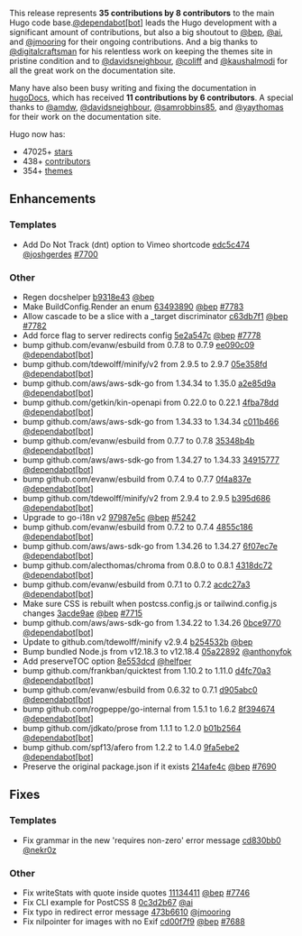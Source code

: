 This release represents **35 contributions by 8 contributors** to the main Hugo code base.[@dependabot[bot]](https://github.com/apps/dependabot) leads the Hugo development with a significant amount of contributions, but also a big shoutout to [@bep](https://github.com/bep), [@ai](https://github.com/ai), and [@jmooring](https://github.com/jmooring) for their ongoing contributions.
And a big thanks to [@digitalcraftsman](https://github.com/digitalcraftsman) for his relentless work on keeping the themes site in pristine condition and to [@davidsneighbour](https://github.com/davidsneighbour), [@coliff](https://github.com/coliff) and [@kaushalmodi](https://github.com/kaushalmodi) for all the great work on the documentation site.

Many have also been busy writing and fixing the documentation in [hugoDocs](https://github.com/gohugoio/hugoDocs), 
which has received **11 contributions by 6 contributors**. A special thanks to [@amdw](https://github.com/amdw), [@davidsneighbour](https://github.com/davidsneighbour), [@samrobbins85](https://github.com/samrobbins85), and [@yaythomas](https://github.com/yaythomas) for their work on the documentation site.


Hugo now has:

* 47025+ [stars](https://github.com/gohugoio/hugo/stargazers)
* 438+ [contributors](https://github.com/gohugoio/hugo/graphs/contributors)
* 354+ [themes](http://themes.gohugo.io/)

## Enhancements

### Templates

* Add Do Not Track (dnt) option to Vimeo shortcode [edc5c474](https://github.com/gohugoio/hugo/commit/edc5c4741caaee36ba4d42b5947c195a3e02e6aa) [@joshgerdes](https://github.com/joshgerdes) [#7700](https://github.com/gohugoio/hugo/issues/7700)

### Other

* Regen docshelper [b9318e43](https://github.com/gohugoio/hugo/commit/b9318e4315d9112f727140c0950d8836bf26eb87) [@bep](https://github.com/bep) 
* Make BuildConfig.Render an enum [63493890](https://github.com/gohugoio/hugo/commit/634938908ec8f393b9a05d26b4cfe19ca7abb0d0) [@bep](https://github.com/bep) [#7783](https://github.com/gohugoio/hugo/issues/7783)
* Allow cascade to be a slice with a _target discriminator [c63db7f1](https://github.com/gohugoio/hugo/commit/c63db7f1f6774a2d661af1d8197c6fe377e3ad25) [@bep](https://github.com/bep) [#7782](https://github.com/gohugoio/hugo/issues/7782)
* Add force flag to server redirects config [5e2a547c](https://github.com/gohugoio/hugo/commit/5e2a547cb594b31ecb0f089b08db2e15c6dc381a) [@bep](https://github.com/bep) [#7778](https://github.com/gohugoio/hugo/issues/7778)
* bump github.com/evanw/esbuild from 0.7.8 to 0.7.9 [ee090c09](https://github.com/gohugoio/hugo/commit/ee090c0940cdbf636e3a55a40b41612d92b9c62d) [@dependabot[bot]](https://github.com/apps/dependabot) 
* bump github.com/tdewolff/minify/v2 from 2.9.5 to 2.9.7 [05e358fd](https://github.com/gohugoio/hugo/commit/05e358fd335bcb5c7bdc2783ab0c17ec42667df6) [@dependabot[bot]](https://github.com/apps/dependabot) 
* bump github.com/aws/aws-sdk-go from 1.34.34 to 1.35.0 [a2e85d9a](https://github.com/gohugoio/hugo/commit/a2e85d9a75aca59fd720cce6561ff64997858cd2) [@dependabot[bot]](https://github.com/apps/dependabot) 
* bump github.com/getkin/kin-openapi from 0.22.0 to 0.22.1 [4fba78dd](https://github.com/gohugoio/hugo/commit/4fba78dd0e950742132954a5d24629e4adfa1bb1) [@dependabot[bot]](https://github.com/apps/dependabot) 
* bump github.com/aws/aws-sdk-go from 1.34.33 to 1.34.34 [c011b466](https://github.com/gohugoio/hugo/commit/c011b4667f3e1e3c6ecea2fe8f251578884c53b6) [@dependabot[bot]](https://github.com/apps/dependabot) 
* bump github.com/evanw/esbuild from 0.7.7 to 0.7.8 [35348b4b](https://github.com/gohugoio/hugo/commit/35348b4b343600ec24b1eb1a06f4d3c59199df25) [@dependabot[bot]](https://github.com/apps/dependabot) 
* bump github.com/aws/aws-sdk-go from 1.34.27 to 1.34.33 [34915777](https://github.com/gohugoio/hugo/commit/34915777c2e8bc1457ff90d09cf814d494d9eece) [@dependabot[bot]](https://github.com/apps/dependabot) 
* bump github.com/evanw/esbuild from 0.7.4 to 0.7.7 [0f4a837e](https://github.com/gohugoio/hugo/commit/0f4a837ed1fd903bb6740b512683528ddb917918) [@dependabot[bot]](https://github.com/apps/dependabot) 
* bump github.com/tdewolff/minify/v2 from 2.9.4 to 2.9.5 [b395d686](https://github.com/gohugoio/hugo/commit/b395d686e9a77bf4e0d587ee9a3af4ae6e1aee02) [@dependabot[bot]](https://github.com/apps/dependabot) 
* Upgrade to go-i18n v2 [97987e5c](https://github.com/gohugoio/hugo/commit/97987e5c0254e35668dca7f89e67b79553e617c8) [@bep](https://github.com/bep) [#5242](https://github.com/gohugoio/hugo/issues/5242)
* bump github.com/evanw/esbuild from 0.7.2 to 0.7.4 [4855c186](https://github.com/gohugoio/hugo/commit/4855c186d8f05e5e1b0f681b4aa6482a033df241) [@dependabot[bot]](https://github.com/apps/dependabot) 
* bump github.com/aws/aws-sdk-go from 1.34.26 to 1.34.27 [6f07ec7e](https://github.com/gohugoio/hugo/commit/6f07ec7e9ec5c43f78100aa36b82786ba0260d75) [@dependabot[bot]](https://github.com/apps/dependabot) 
* bump github.com/alecthomas/chroma from 0.8.0 to 0.8.1 [4318dc72](https://github.com/gohugoio/hugo/commit/4318dc72f8c562b3bc106cd953d9fce58a93455d) [@dependabot[bot]](https://github.com/apps/dependabot) 
* bump github.com/evanw/esbuild from 0.7.1 to 0.7.2 [acdc27a3](https://github.com/gohugoio/hugo/commit/acdc27a32de83f32557e7a108797ddbebe4eb464) [@dependabot[bot]](https://github.com/apps/dependabot) 
* Make sure CSS is rebuilt when postcss.config.js or tailwind.config.js changes [3acde9ae](https://github.com/gohugoio/hugo/commit/3acde9ae04fbf4a8c635d404608cb87218a8b803) [@bep](https://github.com/bep) [#7715](https://github.com/gohugoio/hugo/issues/7715)
* bump github.com/aws/aws-sdk-go from 1.34.22 to 1.34.26 [0bce9770](https://github.com/gohugoio/hugo/commit/0bce97703c17318b13b95d78ba41f40efb06aea7) [@dependabot[bot]](https://github.com/apps/dependabot) 
* Update to  github.com/tdewolff/minify v2.9.4 [b254532b](https://github.com/gohugoio/hugo/commit/b254532b52785954c98a473a635b9cea016d8565) [@bep](https://github.com/bep) 
* Bump bundled Node.js from v12.18.3 to v12.18.4 [05a22892](https://github.com/gohugoio/hugo/commit/05a22892921bd4618efe6135ce0d6fe2be545607) [@anthonyfok](https://github.com/anthonyfok) 
* Add preserveTOC option [8e553dcd](https://github.com/gohugoio/hugo/commit/8e553dcdefe50ab534f1199c006ae7754e14bee5) [@helfper](https://github.com/helfper) 
* bump github.com/frankban/quicktest from 1.10.2 to 1.11.0 [d4fc70a3](https://github.com/gohugoio/hugo/commit/d4fc70a3b320a55c4f571eed806d5ad5fdf1ef14) [@dependabot[bot]](https://github.com/apps/dependabot) 
* bump github.com/evanw/esbuild from 0.6.32 to 0.7.1 [d905abc0](https://github.com/gohugoio/hugo/commit/d905abc002aa6fd260e82063ef1edb8876aa76fd) [@dependabot[bot]](https://github.com/apps/dependabot) 
* bump github.com/rogpeppe/go-internal from 1.5.1 to 1.6.2 [8f394674](https://github.com/gohugoio/hugo/commit/8f3946746dda444f183ba235288c2b39d0d6a943) [@dependabot[bot]](https://github.com/apps/dependabot) 
* bump github.com/jdkato/prose from 1.1.1 to 1.2.0 [b01b2564](https://github.com/gohugoio/hugo/commit/b01b2564eefe342c9bf9767ffc256ebd04b94c71) [@dependabot[bot]](https://github.com/apps/dependabot) 
* bump github.com/spf13/afero from 1.2.2 to 1.4.0 [9fa5ebe2](https://github.com/gohugoio/hugo/commit/9fa5ebe2c42fbb37d066ffcd36bad4d08efe879a) [@dependabot[bot]](https://github.com/apps/dependabot) 
* Preserve the original package.json if it exists [214afe4c](https://github.com/gohugoio/hugo/commit/214afe4c1bb9c37bc6159e659d66ba9a268a2849) [@bep](https://github.com/bep) [#7690](https://github.com/gohugoio/hugo/issues/7690)

## Fixes

### Templates

* Fix grammar in the new 'requires non-zero' error message [cd830bb0](https://github.com/gohugoio/hugo/commit/cd830bb0275fc39240861627ef26e146985b5c86) [@nekr0z](https://github.com/nekr0z) 

### Other

* Fix writeStats with quote inside quotes [11134411](https://github.com/gohugoio/hugo/commit/111344113bf8c16ae45528d67ff408da15961727) [@bep](https://github.com/bep) [#7746](https://github.com/gohugoio/hugo/issues/7746)
* Fix CLI example for PostCSS 8 [0c3d2b67](https://github.com/gohugoio/hugo/commit/0c3d2b67e0af38a4c3935fb04f722a73ec1d3f8b) [@ai](https://github.com/ai) 
* Fix typo in redirect error message [473b6610](https://github.com/gohugoio/hugo/commit/473b6610d51d4a33ba35917f95b0d97ea78dad2b) [@jmooring](https://github.com/jmooring) 
* Fix nilpointer for images with no Exif [cd00f7f9](https://github.com/gohugoio/hugo/commit/cd00f7f9661d67951ef16c5198541f09f1c058b4) [@bep](https://github.com/bep) [#7688](https://github.com/gohugoio/hugo/issues/7688)





